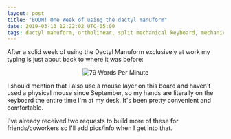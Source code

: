 ```yaml
---
layout: post
title: "BOOM! One Week of using the dactyl manuform"
date: 2019-03-13 12:22:02 UTC-05:00
tags: dactyl manuform, ortholinear, split mechanical keyboard, mechanical keyboard, 3d printing, photos
---
```


After a solid week of using the Dactyl Manuform exclusively at work my typing is just about back to where it was before:

<div align="center"><img src="/images/wpm_04-17-18" alt="79 Words Per Minute"></div>

I should mention that I also use a mouse layer on this board and haven't used a physical mouse since September, so my hands are literally on the keyboard the entire time I'm at my desk. It's been pretty convenient and comfortable.

I've already received two requests to build more of these for friends/coworkers so I'll add pics/info when I get into that.